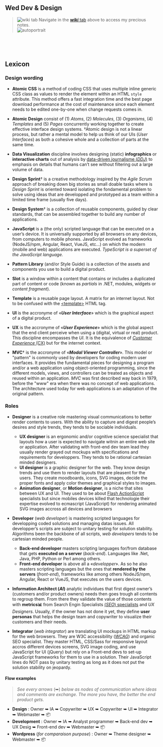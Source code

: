 ## Wed Dev & Design

> ![wiki tab](https://i.imgur.com/kZQieDi.png) Navigate in the [_**wiki**_ tab](/martindubenet/wed-dev-design/wiki/Home/) above to access my precious notes.<br>![autoportrait](https://i.imgur.com/L2Ee6L6.png)

&nbsp;

&nbsp;

## Lexicon

### Design wording

* **Atomic CSS** is a method of coding CSS that uses multiple inline generic CSS class as values to render the element within an HTML `style` attribute. This method offers a fast integration time and the best page download performance at the cost of maintenance since each element needs to be edited one-by-one when change requests comes in.

* **Atomic Design** consist of (1) _Atoms_, (2) _Molecules_, (3) _Organisms_, (4) _Templates_ and (5) _Pages_ concurrently working together to create effective interface design systems. †Atomic design is not a linear process, but rather a mental model to help us think of our UIs (_User Interfaces_) as both a cohesive whole and a collection of parts at the same time.

* **Data Visualization** discipline involves designing (static) **infographics** or **interactive charts** out of analysis by [data-driven journalisme (_DDJ_)](https://en.wikipedia.org/wiki/Data_journalism) to emphasis on details that humans can’t see without filtering out a large volume of data. 

* **Design Sprint**† is a creative methodology inspired by the _Agile Scrum_ approach of breaking down big stories as small doable tasks where is _Design Sprint_ is oriented toward isolating the fondamental problem to solve using ideas that are developped and prototyped as a team within a limited time frame (usually five days).

* **Design System**† is a collection of reusable components, guided by clear standards, that can be assembled together to build any number of applications.

* **JavaScript** is a (the only) scripted language that can be executed on a user’s device. It is universally supported by all browsers on any devices, from computers to mobile phones. JavaScript evolved as frameworks (NodeJS/npm, Angular, React, VueJS, etc…) on which the modern (mobile and web) applications are executed. _TypeScript is a superset of the JavaScript language._

* **Pattern Library** (and/or Style Guide) is a collection of the assets and components you use to build a digital product.

* **Slot** is a window within a content that contains or includes a duplicated part of content or code (known as _partials_ in .NET, modules, widgets or _content fragment_).

* **Template** is a reusable page layout. A matrix for an internet layout. Not to be confused with the [&lt;template&gt;](https://developer.mozilla.org/en-US/docs/Web/HTML/Element/template) HTML tag.

* **UI** is the accronyme of «_**User Interface**_» which is the graphical aspect of a digital product.

* **UX** is the accronyme of «_**User Experience**_» which is the global aspect that the end client perceive when using a (digital, virtual or real) product. This discipline encompasses the _UI_. It is the equivalence of [_Customer Experience_ (CX)](https://en.wikipedia.org/wiki/Customer_experience) but for the internet context.

* **MVC**† is the accronyme of «_**Modal Viewer Controller**_». This model or "pattern" is commonly used by developers for coding modern user interfaces. It provides the fundamental pieces for designing a program and/or a web application using object-oriented programming, since the different models, views, and controllers can be treated as objects and reused within an application. 
_MVC_ was first described way back in 1979, before the "www" era when there was no concept of web applications. The architecture used today for web applications is an adaptation of the original pattern.


### Roles

* **Designer** is a creative role mastering visual communications to better render contents to users. With the ability to capture and digest people’s desires and style trends, they tends to be sociable individuals.

   * **UX designer** is an ergonomic and/or cognitive science specialist that layouts how a user is expected to navigate witnin an entire web site or application. After validating with front-end dev team lead they usually render grayed out mockups with specifications and requirements for developpers. They tends to be rational cartesian minded designers.
   * **UI designer** is a graphic designer for the web. They know design trends and use them to render layouts that are pleasent for the users. They create moodboards, icons, SVG images, decide the proper fonts and apply color themes and graphical styles to images.
   * **Animation designer**, or **Motion designer**, is a niche that sites between UX and UI. They used to be about [Flash ActionScript](https://fr.wikipedia.org/wiki/ActionScript) specialists but since mobiles devices killed that technologie their expertise evolved to ecmascript (JavaScript) for rendering animated SVG images accross all devices and browsers

* **Developer** (_web developer_) is mastering scripted languages for developping coded solutions and managing datas issues. All developper’s scripts are subject to unitary testing for solution stability. Algorithms been the backbone of all scripts, _web developers_ tends to be cartesian minded people.

   * **Back-end developer** masters scripting languages for/from database that gets **executed on a server** (_back-end_). Languages like .Net, Java, PHP, Python or Perl among others.
   * **Front-end developer** is above all a «_developper_». As so he also masters scripting languages but the ones that **rendered by the servers** (_front-end_), frameworks like among others NodeJS/npm, Angular, React or VueJS, that executes on the users devices.

* **Information Architect (_AI_)** analytic individues that first digest owner’s (customers and/or product owners) needs then goes trough all contents to regroup them. From there they validate the value of those contents with **metrics📊** from Search Engin Specialists [(_SEO_) specialists](https://en.wikipedia.org/wiki/Search_engine_optimization) and _UX Designers_. Usually, if the owner has not done it yet, they define **user personas** that helps the design team and copywriter to visualize their customers and their needs.

* **Integrator** (_web integrator_) are translating UI mockups in HTML markup for the web browsers. They are W3C accessibility ([_WCAG_](https://www.w3.org/WAI/standards-guidelines/wcag/)) and organic SEO specialist. They master HTML, CSS/Sass for responsive layout accros different devices screens, SVG image coding, and use JavaScript for UI (jQuery) but rely on a Front-end devs to set-up JavaScript frameworks for them to use in a solution. Their JavaScript lines do NOT pass by unitary testing as long as it does not put the solution stability on jeopardy.

#### Flow examples

> _See every arrows_ (➥) _below as nodes of communication where ideas and comments are exchange. The more you have, the better the end product gets._

* **Design** : Owner ➥ IA ➥ Copywriter ➥ UX ➥ Copywriter ➥ UI ➥ Integrator ➥ Webmaster ➥ 📦<br>
* **Development** : Owner ➥ IA ➥ Analyst programmer ➥ Back-end dev ➥ UX Desig ➥ Front-end dev ➥ Webmaster ➥ 📦<br>
* **Wordpress** (_for comparaison purpose_) : Owner ➥ Theme designer ➥ Webmaster ➥ 📦
